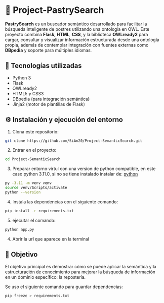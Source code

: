 # 🍰 Project-PastrySearch

**PastrySearch** es un buscador semántico desarrollado para facilitar la búsqueda inteligente de postres utilizando una ontología en OWL. Este proyecto combina **Flask**, **HTML**, **CSS**, y la biblioteca **OWLready2** para cargar, consultar y visualizar información estructurada desde una ontología propia, además de contemplar integración con fuentes externas como **DBpedia** y soporte para múltiples idiomas.

## 🧰 Tecnologías utilizadas

- Python 3
- Flask
- OWLready2
- HTML5 y CSS3
- DBpedia (para integración semántica)
- Jinja2 (motor de plantillas de Flask)

## ⚙️ Instalación y ejecución del entorno

1. Clona este repositorio:

```bash
git clone https://github.com/SiAn20/Project-SemanticSearch.git
```

2. Entrar en el proyecto:

```bash
cd Project-SemanticSearch
```

3. Preparar entorno virtul con una version de python compatible, en este caso python 3.11.0,
   si no se tiene instalado instalar de: [python](https://www.python.org/downloads/release/python-3110/)

```bash
py -3.11 -m venv venv
source venv/Scripts/activate
python --version
```

4. Instala las dependencias con el siguiente comando:

```bash
pip install -r requirements.txt
```

5. ejecutar el comando:

```bash
python app.py
```

4. Abrir la url que aparece en la terminal

## 🚀 Objetivo

El objetivo principal es demostrar cómo se puede aplicar la semántica y la estructuración de conocimiento para mejorar la búsqueda de información en un dominio específico: la repostería.

Se uso el siguiente comando para guardar dependencias:

```bash
pip freeze > requirements.txt
```
